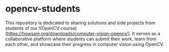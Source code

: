 # opencv-students
This repository is dedicated to sharing solutions and side projects from students of our !(OpenCV course)[https://howsam.org/downloads/computer-vision-opencv/]. It serves as a collaborative platform where students can submit their work, learn from each other, and showcase their progress in computer vision using OpenCV.
